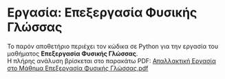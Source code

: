 # Εργασία: Επεξεργασία Φυσικής Γλώσσας

Το παρόν αποθετήριο περιέχει τον κώδικα σε Python για την εργασία του μαθήματος **Επεξεργασία Φυσικής Γλώσσας**.  
Η πλήρης ανάλυση βρίσκεται στο παρακάτω PDF:
[Απαλλακτική Εργασία στο Μάθημα Επεξεργασία Φυσικής Γλώσσας.pdf](https://github.com/user-attachments/files/22542779/default.pdf)
